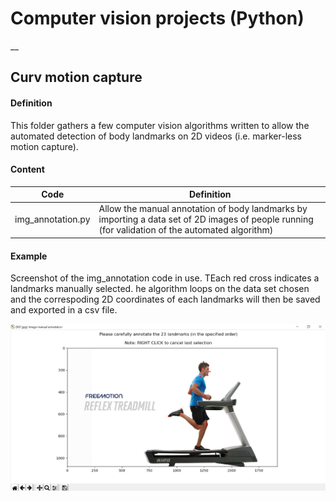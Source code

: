 # Computer vision projects (Python)

__
## Curv motion capture

#### Definition
This folder gathers a few computer vision algorithms written to allow the automated detection of body landmarks on 2D videos (i.e. marker-less motion capture).

#### Content
    
| Code | Definition  |
| ---- |-------------|
| img\_annotation.py | Allow the manual annotation of body landmarks by importing a data set of 2D images of people running (for validation of the automated algorithm) |

#### Example

Screenshot of the img_annotation code in use. TEach red cross indicates a landmarks manually selected. he algorithm loops on the data set chosen and the correspoding 2D coordinates of each landmarks will then be saved and exported in a csv file.

![Alt text](curv-motion-capture/img/img_annotation_example.jpg "Output sample")
